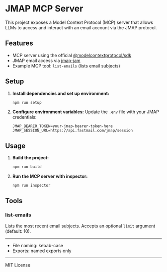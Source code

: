 # JMAP MCP Server

This project exposes a Model Context Protocol (MCP) server that allows LLMs to access and interact with an email account via the JMAP protocol.

## Features
- MCP server using the official [@modelcontextprotocol/sdk](https://github.com/modelcontextprotocol/typescript-sdk?tab=readme-ov-file#installation)
- JMAP email access via [jmap-jam](https://github.com/htunnicliff/jmap-jam)
- Example MCP tool: `list-emails` (lists email subjects)

## Setup

1. **Install dependencies and set up environment:**
   ```sh
   npm run setup
   ```

2. **Configure environment variables:**
   Update the `.env` file with your JMAP credentials:
   ```env
   JMAP_BEARER_TOKEN=your-jmap-bearer-token-here
   JMAP_SESSION_URL=https://api.fastmail.com/jmap/session
   ```

## Usage

1. **Build the project:**
   ```sh
   npm run build
   ```

2. **Run the MCP server with inspector:**
   ```sh
   npm run inspector
   ```

## Tools

### list-emails
Lists the most recent email subjects. Accepts an optional `limit` argument (default: 10).

---

- File naming: kebab-case
- Exports: named exports only

---

MIT License 